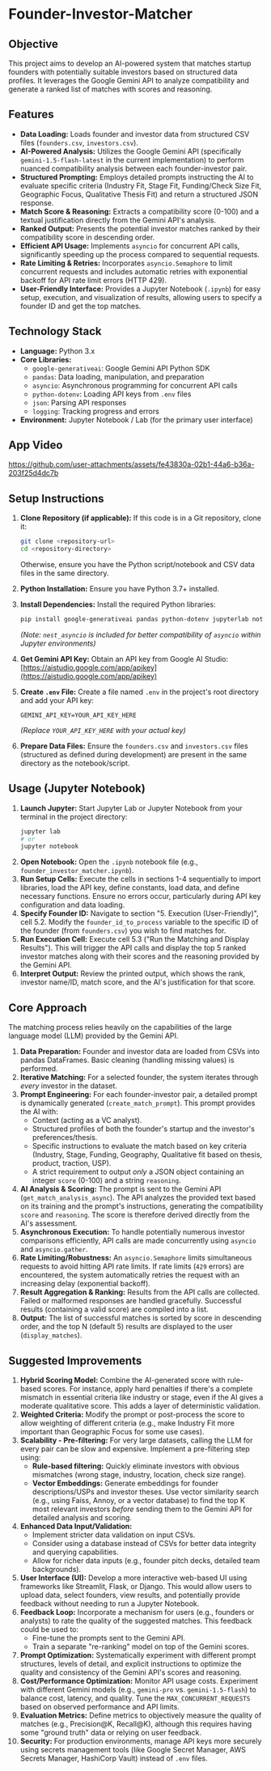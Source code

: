 # Founder-Investor-Matcher

## Objective

This project aims to develop an AI-powered system that matches startup founders with potentially suitable investors based on structured data profiles. It leverages the Google Gemini API to analyze compatibility and generate a ranked list of matches with scores and reasoning.

## Features

*   **Data Loading:** Loads founder and investor data from structured CSV files (`founders.csv`, `investors.csv`).
*   **AI-Powered Analysis:** Utilizes the Google Gemini API (specifically `gemini-1.5-flash-latest` in the current implementation) to perform nuanced compatibility analysis between each founder-investor pair.
*   **Structured Prompting:** Employs detailed prompts instructing the AI to evaluate specific criteria (Industry Fit, Stage Fit, Funding/Check Size Fit, Geographic Focus, Qualitative Thesis Fit) and return a structured JSON response.
*   **Match Score & Reasoning:** Extracts a compatibility score (0-100) and a textual justification directly from the Gemini API's analysis.
*   **Ranked Output:** Presents the potential investor matches ranked by their compatibility score in descending order.
*   **Efficient API Usage:** Implements `asyncio` for concurrent API calls, significantly speeding up the process compared to sequential requests.
*   **Rate Limiting & Retries:** Incorporates `asyncio.Semaphore` to limit concurrent requests and includes automatic retries with exponential backoff for API rate limit errors (HTTP 429).
*   **User-Friendly Interface:** Provides a Jupyter Notebook (`.ipynb`) for easy setup, execution, and visualization of results, allowing users to specify a founder ID and get the top matches.

## Technology Stack

*   **Language:** Python 3.x
*   **Core Libraries:**
    *   `google-generativeai`: Google Gemini API Python SDK
    *   `pandas`: Data loading, manipulation, and preparation
    *   `asyncio`: Asynchronous programming for concurrent API calls
    *   `python-dotenv`: Loading API keys from `.env` files
    *   `json`: Parsing API responses
    *   `logging`: Tracking progress and errors
*   **Environment:** Jupyter Notebook / Lab (for the primary user interface)

## App Video

https://github.com/user-attachments/assets/fe43830a-02b1-44a6-b36a-203f25d4dc7b


## Setup Instructions

1.  **Clone Repository (if applicable):** If this code is in a Git repository, clone it:
    ```bash
    git clone <repository-url>
    cd <repository-directory>
    ```
    Otherwise, ensure you have the Python script/notebook and CSV data files in the same directory.

2.  **Python Installation:** Ensure you have Python 3.7+ installed.

3.  **Install Dependencies:** Install the required Python libraries:
    ```bash
    pip install google-generativeai pandas python-dotenv jupyterlab notebook nest_asyncio
    ```
    *(Note: `nest_asyncio` is included for better compatibility of `asyncio` within Jupyter environments)*

4.  **Get Gemini API Key:** Obtain an API key from Google AI Studio: [https://aistudio.google.com/app/apikey](https://aistudio.google.com/app/apikey)

5.  **Create `.env` File:** Create a file named `.env` in the project's root directory and add your API key:
    ```
    GEMINI_API_KEY=YOUR_API_KEY_HERE
    ```
    *(Replace `YOUR_API_KEY_HERE` with your actual key)*

6.  **Prepare Data Files:** Ensure the `founders.csv` and `investors.csv` files (structured as defined during development) are present in the same directory as the notebook/script.

## Usage (Jupyter Notebook)

1.  **Launch Jupyter:** Start Jupyter Lab or Jupyter Notebook from your terminal in the project directory:
    ```bash
    jupyter lab
    # or
    jupyter notebook
    ```
2.  **Open Notebook:** Open the `.ipynb` notebook file (e.g., `founder_investor_matcher.ipynb`).
3.  **Run Setup Cells:** Execute the cells in sections 1-4 sequentially to import libraries, load the API key, define constants, load data, and define necessary functions. Ensure no errors occur, particularly during API key configuration and data loading.
4.  **Specify Founder ID:** Navigate to section "5. Execution (User-Friendly)", cell 5.2. Modify the `founder_id_to_process` variable to the specific ID of the founder (from `founders.csv`) you wish to find matches for.
5.  **Run Execution Cell:** Execute cell 5.3 ("Run the Matching and Display Results"). This will trigger the API calls and display the top 5 ranked investor matches along with their scores and the reasoning provided by the Gemini API.
6.  **Interpret Output:** Review the printed output, which shows the rank, investor name/ID, match score, and the AI's justification for that score.

## Core Approach

The matching process relies heavily on the capabilities of the large language model (LLM) provided by the Gemini API.

1.  **Data Preparation:** Founder and investor data are loaded from CSVs into pandas DataFrames. Basic cleaning (handling missing values) is performed.
2.  **Iterative Matching:** For a selected founder, the system iterates through *every* investor in the dataset.
3.  **Prompt Engineering:** For each founder-investor pair, a detailed prompt is dynamically generated (`create_match_prompt`). This prompt provides the AI with:
    *   Context (acting as a VC analyst).
    *   Structured profiles of both the founder's startup and the investor's preferences/thesis.
    *   Specific instructions to evaluate the match based on key criteria (Industry, Stage, Funding, Geography, Qualitative fit based on thesis, product, traction, USP).
    *   A strict requirement to output *only* a JSON object containing an integer `score` (0-100) and a string `reasoning`.
4.  **AI Analysis & Scoring:** The prompt is sent to the Gemini API (`get_match_analysis_async`). The API analyzes the provided text based on its training and the prompt's instructions, generating the compatibility `score` and `reasoning`. The score is therefore derived directly from the AI's assessment.
5.  **Asynchronous Execution:** To handle potentially numerous investor comparisons efficiently, API calls are made concurrently using `asyncio` and `asyncio.gather`.
6.  **Rate Limiting/Robustness:** An `asyncio.Semaphore` limits simultaneous requests to avoid hitting API rate limits. If rate limits (`429` errors) are encountered, the system automatically retries the request with an increasing delay (exponential backoff).
7.  **Result Aggregation & Ranking:** Results from the API calls are collected. Failed or malformed responses are handled gracefully. Successful results (containing a valid score) are compiled into a list.
8.  **Output:** The list of successful matches is sorted by score in descending order, and the top N (default 5) results are displayed to the user (`display_matches`).

## Suggested Improvements

1.  **Hybrid Scoring Model:** Combine the AI-generated score with rule-based scores. For instance, apply hard penalties if there's a complete mismatch in essential criteria like industry or stage, even if the AI gives a moderate qualitative score. This adds a layer of deterministic validation.
2.  **Weighted Criteria:** Modify the prompt or post-process the score to allow weighting of different criteria (e.g., make Industry Fit more important than Geographic Focus for some use cases).
3.  **Scalability - Pre-filtering:** For very large datasets, calling the LLM for every pair can be slow and expensive. Implement a pre-filtering step using:
    *   **Rule-based filtering:** Quickly eliminate investors with obvious mismatches (wrong stage, industry, location, check size range).
    *   **Vector Embeddings:** Generate embeddings for founder descriptions/USPs and investor theses. Use vector similarity search (e.g., using Faiss, Annoy, or a vector database) to find the top K most relevant investors *before* sending them to the Gemini API for detailed analysis and scoring.
4.  **Enhanced Data Input/Validation:**
    *   Implement stricter data validation on input CSVs.
    *   Consider using a database instead of CSVs for better data integrity and querying capabilities.
    *   Allow for richer data inputs (e.g., founder pitch decks, detailed team backgrounds).
5.  **User Interface (UI):** Develop a more interactive web-based UI using frameworks like Streamlit, Flask, or Django. This would allow users to upload data, select founders, view results, and potentially provide feedback without needing to run a Jupyter Notebook.
6.  **Feedback Loop:** Incorporate a mechanism for users (e.g., founders or analysts) to rate the quality of the suggested matches. This feedback could be used to:
    *   Fine-tune the prompts sent to the Gemini API.
    *   Train a separate "re-ranking" model on top of the Gemini scores.
7.  **Prompt Optimization:** Systematically experiment with different prompt structures, levels of detail, and explicit instructions to optimize the quality and consistency of the Gemini API's scores and reasoning.
8.  **Cost/Performance Optimization:** Monitor API usage costs. Experiment with different Gemini models (e.g., `gemini-pro` vs. `gemini-1.5-flash`) to balance cost, latency, and quality. Tune the `MAX_CONCURRENT_REQUESTS` based on observed performance and API limits.
9.  **Evaluation Metrics:** Define metrics to objectively measure the quality of matches (e.g., Precision@K, Recall@K), although this requires having some "ground truth" data or relying on user feedback.
10. **Security:** For production environments, manage API keys more securely using secrets management tools (like Google Secret Manager, AWS Secrets Manager, HashiCorp Vault) instead of `.env` files.
